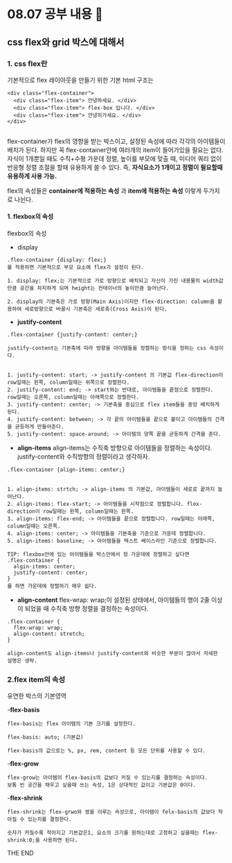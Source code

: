 # 08.07 공부 내용 🥲


## css flex와 grid 박스에 대해서


### 1. css flex란

기본적으로 flex 레이아웃을 만들기 위한 기본 html 구조는 
```
<div class="flex-container">
  <div class="flex-item"> 안녕하세요. </div>
  <div class="flex-item"> flex-box 입니다. </div>
  <div class="flex-item"> 안녕히가세요. </div>
</div>


```


flex-container가 flex의 영향을 받는 박스이고, 설정된 속성에 따라 각각의 아이템들이 배치가 된다. 하지만 꼭 flex-container안에 여러개의 item이 들어가있을 필요는 없다.
자식이 1개뿐일 때도 수직+수평 가운데 정렬, 높이를 부모에 맞출 때, 미디어 쿼리 없이 반응형 정렬 조절을 할때 유용하게 쓸 수 있다.
즉, __자식요소가 1개이고 정렬이 필요할때 유용하게 사용 가능.__

flex의 속성들은 __container에 적용하는 속성__ 과 __item에 적용하는 속성__ 이렇게  두가지로 나뉜다.


#### 1. flexbox의 속성


flexbox의 속성

- display


```
.flex-container {display: flex;}
를 적용하면 기본적으로 부모 요소에 flex가 설정이 된다.

1. display: flex;는 기본적으로 가로 방향으로 배치되고 자신이 가진 내용물의 width값 만큼 공간을 차지하게 되며 height는 컨테이너의 높이만큼 늘어난다.

2. display의 기본축은 가로 방향(Main Axis)이지만 flex-direction: column을 활용하여 세로방향으로 바꿀시 기본축은 세로축(Cross Axis)이 된다.

```

- __justify-content__


```
.flex-container {justify-content: center;}

justify-content는 기본축에 따라 방향을 아이템들을 정렬하는 방식을 정하는 css 속성이다.


1. justify-content: start; -> justify-content 의 기본값 flex-direction이 row일때는 왼쪽, column일때는 위쪽으로 정렬한다.
2. justify-content: end; -> start와는 반대로, 아이템들을 끝점으로 정렬한다. row일때는 오른쪽, column일때는 아래쪽으로 정렬한다. 
3. justify-content: center; -> 기본축을 중심으로 flex item들을 중앙 배치하게 된다.
4. justify-content: between; -> 각 끝의 아이템들을 끝으로 붙이고 아이템들의 간격을 균등하게 만들어준다.
5. justify-content: space-around; -> 아이템의 양쪽 끝을 균등하게 간격을 준다.
```

- __align-items__
align-items는 수직축 방향으로 아이템들을 정렬하는 속성이다. justify-content와 수직방향의 정렬이라고 생각하자.

```
.flex-container {align-items: center;}


1. align-items: strtch; -> align-items 의 기본값, 아이템들이 세로로 끝까지 늘어난다.
2. align-items: flex-start; -> 아이템들을 시작점으로 정렬합니다. flex-direction이 row일때는 왼쪽, column일때는 왼쪽.
3. align-items: flex-end; -> 아이템들을 끝으로 정렬합니다. row일때는 아래쪽, column일때는 오른쪽.
4. align-items: center; -> 아이템들을 기본축을 기준으로 가운데 정렬합니다.
5. align-items: baseline; -> 아이템들을 텍스트 베이스라인 기준으로 정렬합니다.

TIP: flexbox안에 있는 아이템들을 박스안에서 정 가운데에 정렬하고 싶다면
.flex-container {
  algin-items: center;
  justify-content: center;
}
를 하면 가운데에 정렬하기 매우 쉽다.

```


- __align-content__
flex-wrap: wrap;이 설정된 상태에서, 아이템들의 행이 2줄 이상이 되었을 때 수직축 방향 정렬을 결정하는 속성이다.

```
.flex-container {
  flex-wrap: wrap;
  align-content: stretch;
}

align-content도 align-items나 justify-content와 비슷한 부분이 많아서 자세한 설명은 생략.

```


### 2.flex item의 속성
유연한 박스의 기본영역

-__flex-basis__
```
flex-basis는 flex 아이템의 기본 크기를 설정한다.

flex-basis: auto; (기본값)

flex-basis의 값으로는 %, px, rem, content 등 모든 단위를 사용할 수 있다.
```

-__flex-grow__
```
flex-grow는 아이템의 flex-basis의 값보다 커질 수 있는지를 결정하는 속성이다.
보통 빈 공간을 채우고 싶을때 쓰는 속성, 1은 상대적인 값이고 기본값은 0이다.
```

-__flex-shrink__
```
flex-shrink는 flex-grwo와 쌍을 이루는 속성으로, 아이템이 felx-basis의 값보다 작아질 수 있는지를 결정한다.

숫자가 커질수록 작아지고 기본값은1, 요소의 크기를 원하는대로 고정하고 싶을때는 flex-shrink:0;을 사용하면 된다.
```

THE END